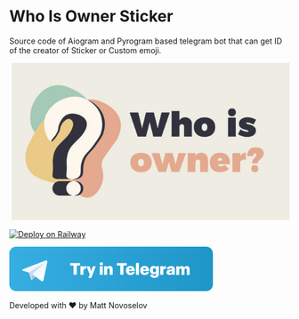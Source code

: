 # Who Is Owner Sticker

Source code of Aiogram and Pyrogram based telegram bot that can get ID of the creator of Sticker or Custom emoji.

![](https://github.com/matt-novoselov/Who-Is-Owner-Sticker/blob/13ab54d5d95a2c762cb9ce55b3e024cad31a2565/Thumbnail)

[![Deploy on Railway](https://railway.app/button.svg)](https://railway.app/new/template/-VYu2P?referralCode=RmyABJ)

[![Telegram Bot](https://github.com/matt-novoselov/matt-novoselov/blob/4fddb3cb2c7e952d38b8b09037040af183556a77/Files/telegram_button.svg)](https://t.me/WhoIsOwnerBot)

Developed with ❤️ by Matt Novoselov
